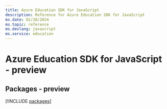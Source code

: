 ```yaml
---
title: Azure Education SDK for JavaScript
description: Reference for Azure Education SDK for JavaScript
ms.date: 02/28/2024
ms.topic: reference
ms.devlang: javascript
ms.service: education
---
```

# Azure Education SDK for JavaScript - preview
## Packages - preview
[!INCLUDE [packages](education-index.md)]